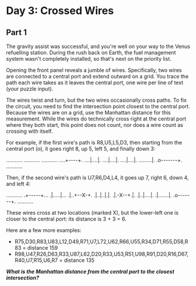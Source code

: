 # Day 3: Crossed Wires

## Part 1

The gravity assist was successful, and you're well on your way to the Venus refuelling station.
During the rush back on Earth, the fuel management system wasn't completely installed, so that's next on the priority list.

Opening the front panel reveals a jumble of wires.
Specifically, two wires are connected to a central port and extend outward on a grid.
You trace the path each wire takes as it leaves the central port, one wire per line of text (your puzzle input).

The wires twist and turn, but the two wires occasionally cross paths.
To fix the circuit, you need to find the intersection point closest to the central port.
Because the wires are on a grid, use the Manhattan distance for this measurement.
While the wires do technically cross right at the central port where they both start, this point does not count, nor does a wire count as crossing with itself.

For example, if the first wire's path is R8,U5,L5,D3, then starting from the central port (o), it goes right 8, up 5, left 5, and finally down 3:

...........
...........
...........
....+----+.
....|....|.
....|....|.
....|....|.
.........|.
.o-------+.
...........

Then, if the second wire's path is U7,R6,D4,L4, it goes up 7, right 6, down 4, and left 4:

...........
.+-----+...
.|.....|...
.|..+--X-+.
.|..|..|.|.
.|.-X--+.|.
.|..|....|.
.|.......|.
.o-------+.
...........

These wires cross at two locations (marked X), but the lower-left one is closer to the central port: its distance is 3 + 3 = 6.

Here are a few more examples:

* R75,D30,R83,U83,L12,D49,R71,U7,L72,U62,R66,U55,R34,D71,R55,D58,R83 = distance 159
* R98,U47,R26,D63,R33,U87,L62,D20,R33,U53,R51,U98,R91,D20,R16,D67,R40,U7,R15,U6,R7 = distance 135

***What is the Manhattan distance from the central port to the closest intersection?***